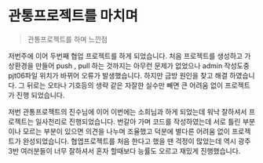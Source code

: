 # 관통프로젝트를 마치며



> 관통프로젝트를 하며 느낀점

저번주에 이어 두번째 협업 프로젝트를 하게 되었습니다. 처음 프로젝트를 생성하고 가상환경을 만들어 push , pull 하는 것까지는 아무런 문제가 없었으나 admin 작성도중 pjt06파일 위치가 바뀌어 오류가 발생했습니다. 하지만 금방 원인을 찾고 해결 하였습니다. 그 뒤로는 오타나 기호등의 생략 같은 자잘한 실수만 빼면 큰 어려움 없이 프로젝트가 진행 되었습니다. 

저번 관통프로젝트의 진수님에 이어 이번에는 소희님과 하게 되었는데 워낙 잘하셔서 프로젝트는 일사천리로 진행되었습니다.  번갈아 가며 코드를 작성하였는데 서로 틀린 부분이나 모르는 부분이 있으면 의견을 나누며 조율했고 덕분에 별다른 어려움 없이 프로젝트가 완성되었습니다. 협엽프로젝트를 처음 한다고 했을 땐 걱정이 많았는데 역시 광주 3반 여러분들이 너무 잘하셔서 혼자 할때보다 능률도 오르고 재밌게 진행했습니다. 

